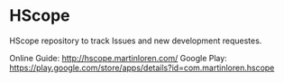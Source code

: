 # HScope
HScope repository to track Issues and new development requestes.

Online Guide: http://hscope.martinloren.com/
Google Play: https://play.google.com/store/apps/details?id=com.martinloren.hscope


